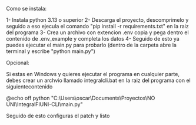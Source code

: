 Como se instala:

1- Instala python 3.13 o superior
2- Descarga el proyecto, descomprimelo y seguido a eso ejecula el comando 
"pip install -r requirements.txt" en la raiz del programa
3- Crea un archivo con extencion .env copia y pega dentro el contenido de .env_example y completa los datos
4- Seguido de esto ya puedes ejecutar el main.py para probarlo (dentro de la carpeta abre la terminal y escribe "python main.py")

Opcional:

Si estas en Windows y quieres ejecutar el programa en cualquier parte, debes crear un archvio llamado integralcli.bat en la raiz
del programa con el siguientecontenido

@echo off
python "C:\Users\oscar\Documents\Proyectos\NO UNI\IntegralFIUNI-CLI\main.py"

Seguido de esto configuras el patch y listo
